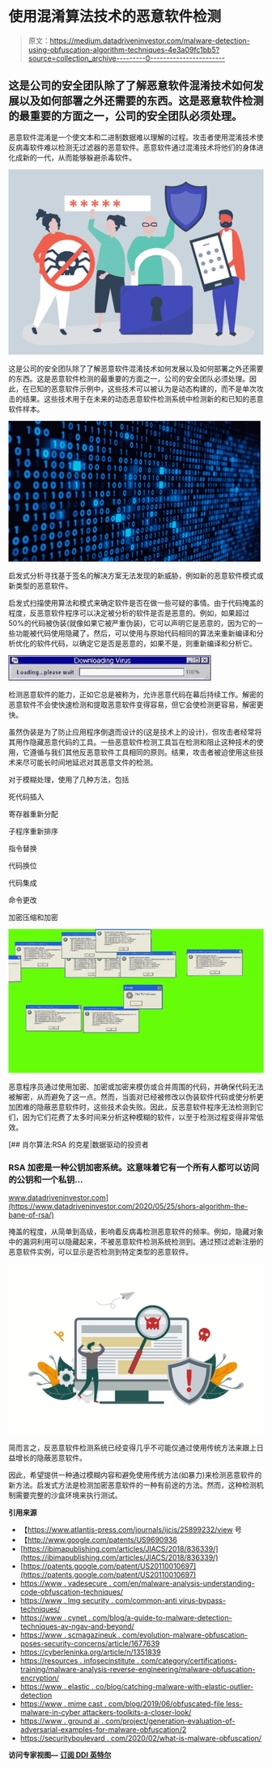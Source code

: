 # 使用混淆算法技术的恶意软件检测

> 原文：<https://medium.datadriveninvestor.com/malware-detection-using-obfuscation-algorithm-techniques-4e3a09fc1bb5?source=collection_archive---------0----------------------->

## 这是公司的安全团队除了了解恶意软件混淆技术如何发展以及如何部署之外还需要的东西。这是恶意软件检测的最重要的方面之一，公司的安全团队必须处理。

恶意软件混淆是一个使文本和二进制数据难以理解的过程。攻击者使用混淆技术使反病毒软件难以检测无过滤器的恶意软件。恶意软件通过混淆技术将他们的身体进化成新的一代，从而能够躲避杀毒软件。

![](img/a622f4593931178f68891ce64b866bd8.png)

这是公司的安全团队除了了解恶意软件混淆技术如何发展以及如何部署之外还需要的东西。这是恶意软件检测的最重要的方面之一，公司的安全团队必须处理。因此，在已知的恶意软件示例中，这些技术可以被认为是动态构建的，而不是单次攻击的结果。这些技术用于在未来的动态恶意软件检测系统中检测新的和已知的恶意软件样本。

![](img/eb15e338cb899eb809adf0f1d72cdabb.png)

启发式分析寻找基于签名的解决方案无法发现的新威胁，例如新的恶意软件模式或新类型的恶意软件。

启发式扫描使用算法和模式来确定软件是否在做一些可疑的事情。由于代码掩盖的程度，反恶意软件程序可以决定被分析的软件是否是恶意的。例如，如果超过 50%的代码被伪装(就像如果它被严重伪装)，它可以声明它是恶意的，因为它的一些功能被代码使用隐藏了。然后，可以使用与原始代码相同的算法来重新编译和分析优化的软件代码，以确定它是否是恶意的，如果不是，则重新编译和分析它。

![](img/6c61646aa3b6c172161efb77e17b21e2.png)

检测恶意软件的能力，正如它总是被称为，允许恶意代码在幕后持续工作。解密的恶意软件不会使快速检测和提取恶意软件变得容易，但它会使检测更容易，解密更快。

虽然伪装是为了防止应用程序倒退而设计的(这是技术上的设计)，但攻击者经常将其用作隐藏恶意代码的工具。一些恶意软件检测工具旨在检测和阻止这种技术的使用，它遵循与我们其他反恶意软件工具相同的原则。结果，攻击者被迫使用这些技术来尽可能长时间地延迟对其恶意文件的检测。

对于模糊处理，使用了几种方法，包括

死代码插入

寄存器重新分配

子程序重新排序

指令替换

代码换位

代码集成

命令更改

加密压缩和加密

![](img/ccdf00c15f1ec3399ae8aa8a43ba8cdd.png)

恶意程序员通过使用加密、加密或加密来模仿或合并周围的代码，并确保代码无法被解密，从而避免了这一点。然而，当面对已经被修改以伪装软件代码或使分析更加困难的隐蔽恶意软件时，这些技术会失败。因此，反恶意软件程序无法检测到它们，因为它们花费了太多时间来分析这种模糊的软件，以至于检测过程变得非常低效。

[](https://www.datadriveninvestor.com/2020/05/25/shors-algorithm-the-bane-of-rsa/) [## 肖尔算法:RSA 的克星|数据驱动的投资者

### RSA 加密是一种公钥加密系统。这意味着它有一个所有人都可以访问的公钥和一个私钥…

www.datadriveninvestor.com](https://www.datadriveninvestor.com/2020/05/25/shors-algorithm-the-bane-of-rsa/) 

掩盖的程度，从简单到高级，影响着反病毒检测恶意软件的频率。例如，隐藏对象中的漏洞利用可以隐藏起来，不被恶意软件检测系统检测到。通过预过滤新注册的恶意软件实例，可以显示是否检测到特定类型的恶意软件。

![](img/856813a72ec6dae2c7d7cade68e99f06.png)

简而言之，反恶意软件检测系统已经变得几乎不可能仅通过使用传统方法来跟上日益增长的隐蔽恶意软件。

因此，希望提供一种通过模糊内容和避免使用传统方法(如暴力)来检测恶意软件的新方法。启发式方法是检测加密恶意软件的一种有前途的方法。然而，这种检测机制需要完整的沙盒环境来执行测试。

**引用来源**

*   【https://www.atlantis-press.com/journals/ijcis/25899232/view 号
*   【http://www.google.com/patents/US9690936 
*   [https://ibimapublishing.com/articles/JIACS/2018/836339/](https://ibimapublishing.com/articles/JIACS/2018/836339/)
*   [https://patents.google.com/patent/US20110010697](https://patents.google.com/patent/US20110010697)
*   [https://www . vadesecure . com/en/malware-analysis-understanding-code-obfuscation-techniques/](https://www.vadesecure.com/en/malware-analysis-understanding-code-obfuscation-techniques/)
*   [https://www . lmg security . com/common-anti virus-bypass-techniques/](https://www.lmgsecurity.com/common-antivirus-bypass-techniques/)
*   [https://www . cynet . com/blog/a-guide-to-malware-detection-techniques-av-ngav-and-beyond/](https://www.cynet.com/blog/a-guide-to-malware-detection-techniques-av-ngav-and-beyond/)
*   [https://www . scmagazineuk . com/evolution-malware-obfuscation-poses-security-concerns/article/1677639](https://www.scmagazineuk.com/evolution-malware-obfuscation-poses-security-concerns/article/1677639)
*   https://cyberleninka.org/article/n/1351839
*   [https://resources . infosecinstitute . com/category/certifications-training/malware-analysis-reverse-engineering/malware-obfuscation-encryption/](https://resources.infosecinstitute.com/category/certifications-training/malware-analysis-reverse-engineering/malware-obfuscation-encoding-encryption/)
*   [https://www . elastic . co/blog/catching-malware-with-elastic-outlier-detection](https://www.elastic.co/blog/catching-malware-with-elastic-outlier-detection)
*   [https://www . mime cast . com/blog/2019/06/obfuscated-file less-malware-in-cyber attackers-toolkits-a-closer-look/](https://www.mimecast.com/blog/2019/06/obfuscated-fileless-malware-in-cyberattackers-toolkits-a-closer-look/)
*   [https://www . ground ai . com/project/generation-evaluation-of-adversarial-examples-for-malware-obfuscation/2](https://www.groundai.com/project/generation-evaluation-of-adversarial-examples-for-malware-obfuscation/2)
*   [https://securityboulevard . com/2020/02/what-is-malware-obfuscation/](https://securityboulevard.com/2020/02/what-is-malware-obfuscation/)

**访问专家视图—** [**订阅 DDI 英特尔**](https://datadriveninvestor.com/ddi-intel)